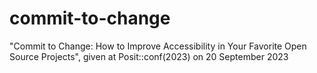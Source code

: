 # commit-to-change
 "Commit to Change: How to Improve Accessibility in Your Favorite Open Source Projects", given at Posit::conf(2023) on 20 September 2023
